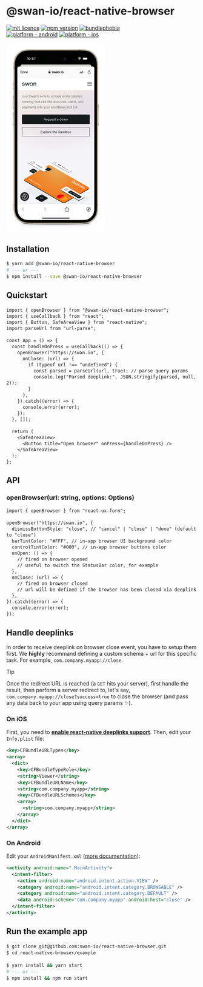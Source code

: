# @swan-io/react-native-browser

[![mit licence](https://img.shields.io/dub/l/vibe-d.svg?style=for-the-badge)](https://github.com/swan-io/react-native-browser/blob/main/LICENSE)
[![npm version](https://img.shields.io/npm/v/@swan-io/react-native-browser?style=for-the-badge)](https://www.npmjs.org/package/@swan-io/react-native-browser)
[![bundlephobia](https://img.shields.io/bundlephobia/minzip/@swan-io/react-native-browser?label=size&style=for-the-badge)](https://bundlephobia.com/result?p=@swan-io/react-native-browser)
<br />
[![platform - android](https://img.shields.io/badge/platform-Android-3ddc84.svg?logo=android&style=for-the-badge)](https://www.android.com)
[![platform - ios](https://img.shields.io/badge/platform-iOS-000.svg?logo=apple&style=for-the-badge)](https://developer.apple.com/ios)

<p>
  <img width="261" src="./docs/demo.png" alt="Demo">
</p>

## Installation

```bash
$ yarn add @swan-io/react-native-browser
# --- or ---
$ npm install --save @swan-io/react-native-browser
```

## Quickstart

```tsx
import { openBrowser } from "@swan-io/react-native-browser";
import { useCallback } from "react";
import { Button, SafeAreaView } from "react-native";
import parseUrl from "url-parse";

const App = () => {
  const handleOnPress = useCallback(() => {
    openBrowser("https://swan.io", {
      onClose: (url) => {
        if (typeof url !== "undefined") {
          const parsed = parseUrl(url, true); // parse query params
          console.log("Parsed deeplink:", JSON.stringify(parsed, null, 2));
        }
      },
    }).catch((error) => {
      console.error(error);
    });
  }, []);

  return (
    <SafeAreaView>
      <Button title="Open browser" onPress={handleOnPress} />
    </SafeAreaView>
  );
};
```

## API

### openBrowser(url: string, options: Options)

```tsx
import { openBrowser } from "react-ux-form";

openBrowser("https://swan.io", {
  dismissButtonStyle: "close", // "cancel" | "close" | "done" (default to "close")
  barTintColor: "#FFF", // in-app browser UI background color
  controlTintColor: "#000", // in-app browser buttons color
  onOpen: () => {
    // fired on browser opened
    // useful to switch the StatusBar color, for example
  },
  onClose: (url) => {
    // fired on browser closed
    // url will be defined if the browser has been closed via deeplink
  },
}).catch((error) => {
  console.error(error);
});
```

## Handle deeplinks

In order to receive deeplink on browser close event, you have to setup them first. We **highly** recommand defining a custom schema + url for this specific task. For example, `com.company.myapp://close`.

> [!TIP]
> Once the redirect URL is reached (a `GET` hits your server), first handle the result, then perform a server redirect to, let's say, `com.company.myapp://close?success=true` to close the browser (and pass any data back to your app using query params ✨).

### On iOS

First, you need to **[enable react-native deeplinks support](https://reactnative.dev/docs/linking#enabling-deep-links)**. Then, edit your `Info.plist` file:

```xml
<key>CFBundleURLTypes</key>
<array>
  <dict>
    <key>CFBundleTypeRole</key>
    <string>Viewer</string>
    <key>CFBundleURLName</key>
    <string>com.company.myapp</string>
    <key>CFBundleURLSchemes</key>
    <array>
      <string>com.company.myapp</string>
    </array>
  </dict>
</array>
```

### On Android

Edit your `AndroidManifest.xml` ([more documentation](https://developer.android.com/training/app-links/deep-linking)):

```xml
<activity android:name=".MainActivity">
  <intent-filter>
    <action android:name="android.intent.action.VIEW" />
    <category android:name="android.intent.category.BROWSABLE" />
    <category android:name="android.intent.category.DEFAULT" />
    <data android:scheme="com.company.myapp" android:host="close" />
  </intent-filter>
</activity>
```

## Run the example app

```bash
$ git clone git@github.com:swan-io/react-native-browser.git
$ cd react-native-browser/example

$ yarn install && yarn start
# --- or ---
$ npm install && npm run start
```
